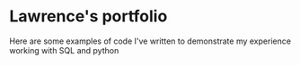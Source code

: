 # Lawrence's portfolio
Here are some examples of code I've written to demonstrate my experience working with SQL and python
